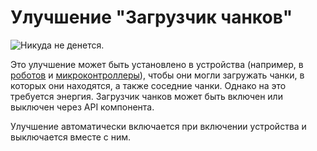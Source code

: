 # Улучшение "Загрузчик чанков"

![Никуда не денется.](oredict:opencomputers:chunkloaderUpgrade)

Это улучшение может быть установлено в устройства (например, в [роботов](../block/robot.md) и [микроконтроллеры](../block/microcontroller.md)), чтобы они могли загружать чанки, в которых они находятся, а также соседние чанки. Однако на это требуется энергия. Загрузчик чанков может быть включен или выключен через API компонента.

Улучшение автоматически включается при включении устройства и выключается вместе с ним.
